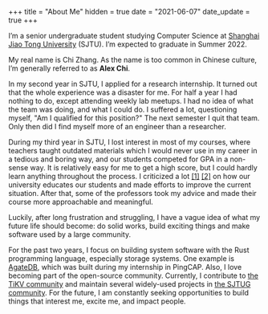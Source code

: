 +++
title = "About Me"
hidden = true
date = "2021-06-07"
date_update = true
+++

I’m a senior undergraduate student studying Computer Science at
[Shanghai Jiao Tong University](http://en.sjtu.edu.cn/) (SJTU).
I’m expected to graduate in Summer 2022.

My real name is Chi Zhang. As the name is too common in Chinese culture, I’m generally
referred to as **Alex Chi**.

In my second year in SJTU, I applied for a research internship.
It turned out that the whole experience was a disaster for me. For half a year
I had nothing to do, except attending weekly lab meetups. I had no idea of what
the team was doing, and what I could do. I suffered a lot, questioning myself,
"Am I qualified for this position?" The next semester I quit that team.
Only then did I find myself more of an engineer than a researcher.

During my third year in SJTU, I lost interest in most of my courses, where teachers
taught outdated materials which I would never use in my career in a tedious and boring
way, and our students competed for GPA in a non-sense way. It is relatively easy for
me to get a high score, but I could hardly learn anything throughout the process.
I criticized a lot [[1]](https://zhuanlan.zhihu.com/p/345269981)
[[2]](https://survivesjtu.gitbook.io/survivesjtumanual/fu-lu/ben-ke-sheng-zhuan-ye-jie-shao-todo/cs-zi-jiu-zhi-bei)
on how our university educates our students and made efforts to improve the current situation.
After that, some of the professors took my advice and made their course more
approachable and meaningful.

Luckily, after long frustration and struggling, I have a vague idea of what my future
life should become: do solid works, build exciting things and make software used
by a large community.

For the past two years, I focus on building system software with the Rust programming
language, especially storage systems. One example is [AgateDB](https://github.com/tikv/agatedb),
which was built during my internship in PingCAP. Also, I love becoming part of the open-source
community. Currently, I contribute to [the TiKV community](https://tikv.org)
and maintain several widely-used projects in [the SJTUG community](https://github.com/sjtug).
For the future, I am constantly seeking opportunities to build things that interest me,
excite me, and impact people.
